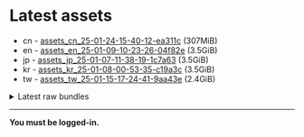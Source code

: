 # Latest assets
- cn - [assets_cn_25-01-24-15-40-12-ea311c](https://github.com/ArknightsAssets/NewAssets/actions/runs/13153173780/artifacts/2539231305) (307MiB)
- en - [assets_en_25-01-09-10-23-26-04f82e](https://github.com/ArknightsAssets/NewAssets/actions/runs/12814067522/artifacts/2442325698) (3.5GiB)
- jp - [assets_jp_25-01-07-11-38-19-1c7a63](https://github.com/ArknightsAssets/NewAssets/actions/runs/12803906629/artifacts/2439172949) (3.5GiB)
- kr - [assets_kr_25-01-08-00-53-35-c19a3c](https://github.com/ArknightsAssets/NewAssets/actions/runs/12803906629/artifacts/2439176189) (3.5GiB)
- tw - [assets_tw_25-01-15-17-24-41-9aa43e](https://github.com/ArknightsAssets/NewAssets/actions/runs/12863880954/artifacts/2455013490) (2.4GiB)

<details>
<summary>Latest raw bundles</summary>

- cn - [bundles_cn_25-01-24-15-40-12-ea311c](https://github.com/ArknightsAssets/NewAssets/actions/runs/13153173780/artifacts/2539231641) (85MiB)
- en - [bundles_en_25-01-09-10-23-26-04f82e](https://github.com/ArknightsAssets/NewAssets/actions/runs/12814067522/artifacts/2442327850) (669MiB)
- jp - [bundles_jp_25-01-07-11-38-19-1c7a63](https://github.com/ArknightsAssets/NewAssets/actions/runs/12803906629/artifacts/2439174080) (666MiB)
- kr - [bundles_kr_25-01-08-00-53-35-c19a3c](https://github.com/ArknightsAssets/NewAssets/actions/runs/12803906629/artifacts/2439177591) (668MiB)
- tw - [bundles_tw_25-01-15-17-24-41-9aa43e](https://github.com/ArknightsAssets/NewAssets/actions/runs/12863880954/artifacts/2455015258) (626MiB)

</details>

---

**You must be logged-in.**
